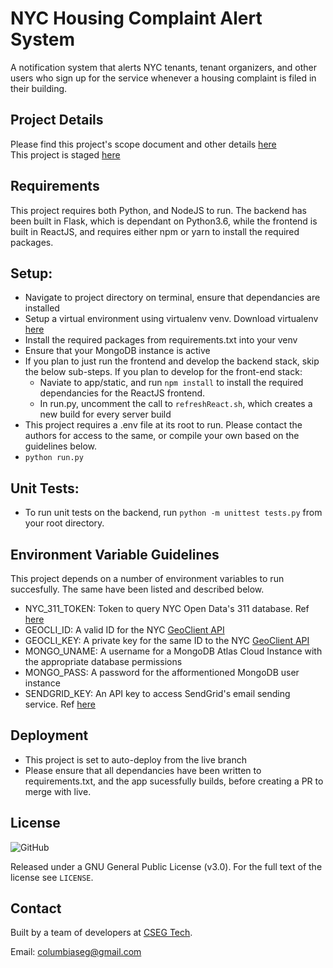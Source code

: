 # NYC Housing Complaint Alert System
A notification system that alerts NYC tenants, tenant organizers, and other users who sign up for the service whenever a housing complaint is filed in their building.

## Project Details
Please find this project's scope document and other details <a href="https://github.com/cseg-tech/nyc-housingautomation/blob/master/docs/ProjectScope.md">here</a><br>
This project is staged <a href="https://nychousingalert.herokuapp.com/">here</a>

## Requirements
This project requires both Python, and NodeJS to run. The backend has been built in Flask, which is dependant on Python3.6, while the frontend is built in ReactJS, and requires either npm or yarn to install the required packages.

## Setup:
 - Navigate to project directory on terminal, ensure that dependancies are installed
 - Setup a virtual environment using virtualenv venv. Download virtualenv <a href="https://www.andreagrandi.it/2018/12/19/installing-python-and-virtualenv-on-osx/">here</a>
 - Install the required packages from requirements.txt into your venv
 - Ensure that your MongoDB instance is active
 - If you plan to just run the frontend and develop the backend stack, skip the below sub-steps. If you plan to develop for the front-end stack:
    - Naviate to app/static, and run ```npm install``` to install the required dependancies for the ReactJS frontend.
    - In run.py, uncomment the call to ```refreshReact.sh```, which creates a new build for every server build
 - This project requires a .env file at its root to run. Please contact the authors for access to the same, or compile your own based on the guidelines below.
 - ```python run.py```

## Unit Tests:
 - To run unit tests on the backend, run ```python -m unittest tests.py``` from your root directory.
 
## Environment Variable Guidelines
 This project depends on a number of environment variables to run succesfully. The same have been listed and described below.
 - NYC_311_TOKEN: Token to query NYC Open Data's 311 database. Ref <a href="https://opendata.cityofnewyork.us/">here</a>
 - GEOCLI_ID: A valid ID for the NYC <a href="https://maps.nyc.gov/geoclient/v1/doc">GeoClient API</a>
 - GEOCLI_KEY: A private key for the same ID to the NYC <a href="https://maps.nyc.gov/geoclient/v1/doc">GeoClient API</a>
 - MONGO_UNAME: A username for a MongoDB Atlas Cloud Instance with the appropriate database permissions
 - MONGO_PASS: A password for the afformentioned MongoDB user instance
 - SENDGRID_KEY: An API key to access SendGrid's email sending service. Ref <a href="https://sendgrid.com/">here</a>

## Deployment
- This project is set to auto-deploy from the live branch
- Please ensure that all dependancies have been written to requirements.txt, and the app sucessfully builds, before creating a PR to merge with live.

## License
![GitHub](https://img.shields.io/github/license/cseg-tech/nyc-housingautomation.svg)

Released under a GNU General Public License (v3.0). For the full text of the license see `LICENSE`.

## Contact
Built by a team of developers at [CSEG Tech](http://www.columbiaseg.org).

Email: columbiaseg@gmail.com
